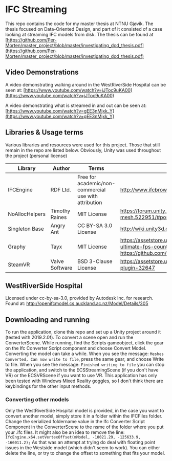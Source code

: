 # IFC Streaming
This repo contains the code for my master thesis at NTNU Gjøvik.
The thesis focused on Data-Oriented Design, and part of it consisted of a case looking at streaming IFC models from disk.
The thesis can be found at [https://github.com/Per-Morten/master_project/blob/master/investigating_dod_thesis.pdf](https://github.com/Per-Morten/master_project/blob/master/investigating_dod_thesis.pdf)

## Video Demonstrations
A video demonstrating walking around in the WestRiverSide Hospital can be seen at: [https://www.youtube.com/watch?v=jJToc9uKA00](https://www.youtube.com/watch?v=jJToc9uKA00)

A video demonstrating what is streamed in and out can be seen at:
[https://www.youtube.com/watch?v=gEE3nMjxk_Y](https://www.youtube.com/watch?v=gEE3nMjxk_Y)

## Libraries & Usage terms
Various libraries and resources were used for this project. Those that still remain in the repo are listed below. Obviously, Unity was used throughout the project (personal license)

|Library        | Author | Terms                                                    | URL   |
|---------------|--------|----------------------------------------------------------|-------|
|IFCEngine      | RDF Ltd. | Free for academic/non-commercial use with attribution  |http://www.ifcbrowser.com/|
|NoAllocHelpers | Timothy Raines | MIT License                                      |https://forum.unity.com/threads/nativearray-and-mesh.522951/#post-3842671       |
|Singleton Base | Angry Ant | CC BY-SA 3.0 License | http://wiki.unity3d.com/index.php/Singleton |
|Graphy | Tayx | MIT License | https://assetstore.unity.com/packages/tools/gui/graphy-ultimate-fps-counter-stats-monitor-debugger-105778 & https://github.com/Tayx94/graphy
|SteamVR | Valve Software | BSD 3-Clause License | https://assetstore.unity.com/packages/tools/integration/steamvr-plugin-32647

## WestRiverSide Hospital
Licensed under cc-by-sa-3.0, provided by Autodesk Inc. for research.
Found at: http://openifcmodel.cs.auckland.ac.nz/Model/Details/305

## Downloading and running
To run the application, clone this repo and set up a Unity project around it (tested with 2019.2.0f).
To convert a scene open and run the ConverterScene. While running, find the Scripts gameobject, click the gear on the Ifc Converter Script component and choose Convert Model. Converting the model can take a while.
When you see the message: `Meshes Converted, Can now write to file`, press the same gear, and choose Write to file.
When you see the message: `Finished writing to file` you can stop the application, and switch to the ECSStreamingScene (if you don't have VR)
or the ECSVRScene if you want to use VR. This application has only been tested with Windows Mixed Reality goggles, so I don't think there are keybindings for the other input methods.

### Converting other models
Only the WestRiverSide Hospital model is provided, in the case you want to convert another model, simply store it in a folder within the IFCFiles folder.
Change the serialized foldername value in the Ifc Converter Script Component in the ConverterScene to the nsme of the folder where you put your .ifc files.
It might also be an idea to remove the line: `IfcEngine.x64.setVertexOffset(mModel, -10021.29, -125633.9, -166011.2);` As that was an attempt at trying do deal with floating point issues in the Westside model (which didn't seem to work). You can either delete the line, or try to change the offset to something that fits your model.
